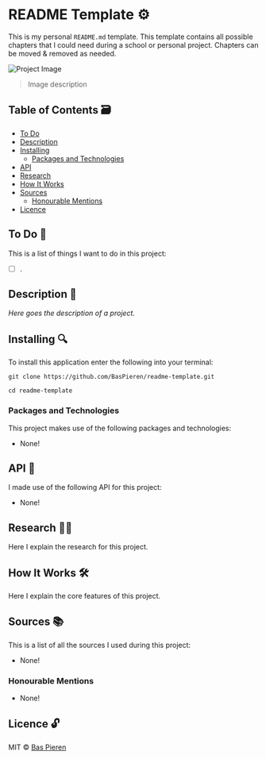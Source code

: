 # README Template ⚙️

This is my personal `README.md` template. This template contains all possible chapters that I could need during a school or personal project. Chapters can be moved & removed as needed.

![Project Image](https://i.imgur.com/ZALRBjH.png)
> Image description

## Table of Contents 🗃
* [To Do](#to-do-)
* [Description](#description-)
* [Installing](#installing-)
  * [Packages and Technologies](#packages-and-technologies)
* [API](#api-)
* [Research](#research-)
* [How It Works](#how-it-works-️)
* [Sources](#sources-)
  * [Honourable Mentions](#honourable-mentions)
* [Licence](#licence-)

## To Do 📌
This is a list of things I want to do in this project:

- [ ] .

## Description 📝
*Here goes the description of a project.*

## Installing 🔍
To install this application enter the following into your terminal:
```
git clone https://github.com/BasPieren/readme-template.git

cd readme-template
```

### Packages and Technologies
This project makes use of the following packages and technologies:

  * None!

## API 🐒
I made use of the following API for this project:

  * None!

## Research 🕵🏻
Here I explain the research for this project.

## How It Works 🛠️
Here I explain the core features of this project.

## Sources 📚
This is a list of all the sources I used during this project:

  * None!

### Honourable Mentions

  * None!

## Licence 🔓
MIT © [Bas Pieren](https://github.com/BasPieren)
